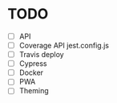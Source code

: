 # TODO
- [ ] API
- [ ] Coverage API jest.config.js
- [ ] Travis deploy
- [ ] Cypress
- [ ] Docker
- [ ] PWA
- [ ] Theming